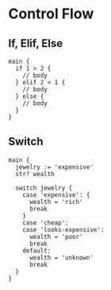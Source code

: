 # Control Flow

## If, Elif, Else
```the
main {
  if 1 > 2 {
    // body
  } elif 2 < 1 {
    // body
  } else {
    // body
  }
}
```

## Switch
```the
main {
  jewelry := 'expensive'
  str? wealth

  switch jewelry {
    case 'expensive': {
      wealth = 'rich'
      break
    }
    case 'cheap':
    case 'looks-expensive':
      wealth = 'poor'
      break
    default:
      wealth = 'unknown'
      break
  }
}
```
